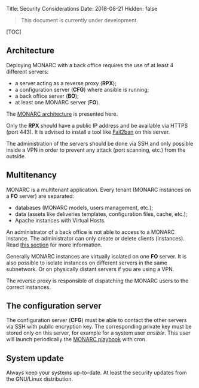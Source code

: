 Title: Security Considerations
Date: 2018-08-21
Hidden: false

> This document is currently under development.

[TOC]

## Architecture

Deploying MONARC with a back office requires the use of at least 4 different
servers:

* a server acting as a reverse proxy (**RPX**);
* a configuration server (**CFG**) where ansible is running;
* a back office server (**BO**);
* at least one MONARC server (**FO**).

The [MONARC architecture](/documentation/technical-guide/#global-architecture)
is presented here.

Only the **RPX** should have a public IP address and be available via HTTPS
(port 443).
It is advised to install a tool like
[Fail2ban](https://github.com/fail2ban/fail2ban) on this server.


The administration of the servers should be done via SSH and only possible
inside a VPN in order to prevent any attack (port scanning, etc.) from the
outside.


## Multitenancy

MONARC is a multitenant application. Every tenant (MONARC instances on a **FO**
server) are separated:

* databases (MONARC models, users management, etc.);
* data (assets like deliveries templates, configuration files, cache, etc.);
* Apache instances with Virtual Hosts.

An administrator of a back office is not able to access to a MONARC instance.
The administrator can only create or delete clients (instances). Read
[this section](/documentation/administrator-guide/#management-of-the-clients)
for more information.

Generally MONARC instances are virtually isolated on one **FO** server. It is
also possible to isolate instances on different servers in the same subnetwork.
Or on physically distant servers if you are using a VPN.

The reverse proxy is responsible of dispatching the MONARC users to the correct
instances.


## The configuration server

The configuration server (**CFG**) must be able to contact the other servers
via SSH with public encryption key. The corresponding private key must be
stored only on this server, for example for a system user
*ansible*. This user will launch periodically the
[MONARC playbook](https://github.com/monarc-project/ansible-ubuntu) with cron.


## System update

Always keep your systems up-to-date. At least the security updates from the
GNU/Linux distribution.

